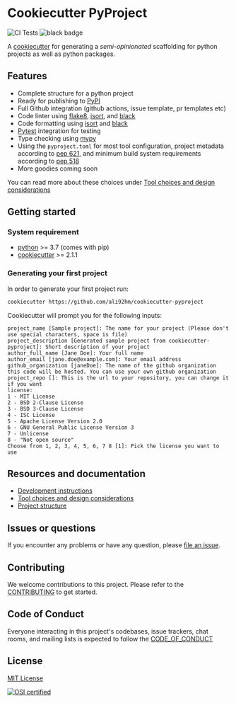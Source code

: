 # Cookiecutter PyProject

![CI Tests] ![black badge]

A [cookiecutter] for generating a _semi-opinionated_ scaffolding for python projects as well as python packages.

## Features

-   Complete structure for a python project
-   Ready for publishing to [PyPI]
-   Full Github integration (github actions, issue template, pr templates etc)
-   Code linter using [flake8], [isort], and [black]
-   Code formatting using [isort] and [black]
-   [Pytest] integration for testing
-   Type checking using [mypy]
-   Using the `pyproject.toml` for most tool configuration,
    project metadata according to [pep 621], and minimum build system requirements according to [pep 518]
-   More goodies coming soon

You can read more about these choices under [Tool choices and design considerations]

## Getting started

### System requirement

-   [python] >= 3.7 (comes with pip)
-   [cookiecutter] >= 2.1.1

### Generating your first project

In order to generate your first project run:

```bash
cookiecutter https://github.com/ali92hm/cookiecutter-pyproject
```

Cookiecutter will prompt you for the following inputs:

```no-highlight
project_name [Sample project]: The name for your project (Please don't use special characters, space is file)
project_description [Generated sample project from cookiecutter-pyproject]: Short description of your project
author_full_name [Jane Doe]: Your full name
author_email [jane.doe@example.com]: Your email address
github_organization [janeDoe]: The name of the github organization this code will be hosted. You can use your own github organization
project_repo []: This is the url to your repository, you can change it if you want
license:
1 - MIT License
2 - BSD 2-Clause License
3 - BSD 3-Clause License
4 - ISC License
5 - Apache License Version 2.0
6 - GNU General Public License Version 3
7 - Unlicense
8 - "Not open source"
Choose from 1, 2, 3, 4, 5, 6, 7 8 [1]: Pick the license you want to use
```

## Resources and documentation

-   [Development instructions]
-   [Tool choices and design considerations]
-   [Project structure]

## Issues or questions

If you encounter any problems or have any question, please [file an issue].

## Contributing

We welcome contributions to this project. Please refer to the [CONTRIBUTING] to get started.

## Code of Conduct

Everyone interacting in this project's codebases, issue trackers,
chat rooms, and mailing lists is expected to follow the [CODE_OF_CONDUCT]

## License

[MIT License]

[![OSI certified][osi_certified]][mit license]

[ci tests]: https://github.com/ali92hm/cookiecutter-pyproject/actions/workflows/tests.yml/badge.svg
[black badge]: https://img.shields.io/badge/code%20style-black-000000.svg
[cookiecutter]: https://github.com/cookiecutter/cookiecutter
[file an issue]: https://github.com/ali92hm/cookiecutter-pyproject/issues
[contributing]: ./CONTRIBUTING.md
[development instructions]: ./docs/development-instructions
[tool choices and design considerations]: ./docs/tool-choices
[project structure]: ./docs/project-structure
[code_of_conduct]: ./CODE_OF_CONDUCT.md
[mit license]: http://opensource.org/licenses/MIT
[osi_certified]: https://opensource.org/trademarks/osi-certified/web/osi-certified-120x100.png
[python]: https://www.python.org/downloads/
[pypi]: https://pypi.org/
[isort]: https://pycqa.github.io/isort/
[black]: https://black.readthedocs.io/en/stable/
[flake8]: https://flake8.pycqa.org/en/latest/
[mypy]: https://mypy.readthedocs.io/en/stable/
[pytest]: https://docs.pytest.org/en/6.2.x/
[pep 518]: https://www.python.org/dev/peps/pep-0518/
[pep 621]: https://www.python.org/dev/peps/pep-0621/
